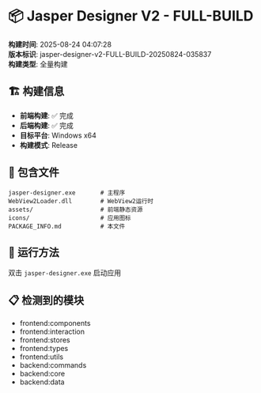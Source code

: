 # 📦 Jasper Designer V2 - FULL-BUILD

**构建时间**: 2025-08-24 04:07:28  
**版本标识**: jasper-designer-v2-FULL-BUILD-20250824-035837  
**构建类型**: 全量构建  

## 🏗️ 构建信息

- **前端构建**: ✅ 完成
- **后端构建**: ✅ 完成  
- **目标平台**: Windows x64
- **构建模式**: Release

## 📁 包含文件

```
jasper-designer.exe       # 主程序
WebView2Loader.dll        # WebView2运行时
assets/                   # 前端静态资源
icons/                    # 应用图标
PACKAGE_INFO.md           # 本文件
```

## 🚀 运行方法

双击 `jasper-designer.exe` 启动应用

## 📋 检测到的模块

- frontend:components
- frontend:interaction
- frontend:stores
- frontend:types
- frontend:utils
- backend:commands
- backend:core
- backend:data
